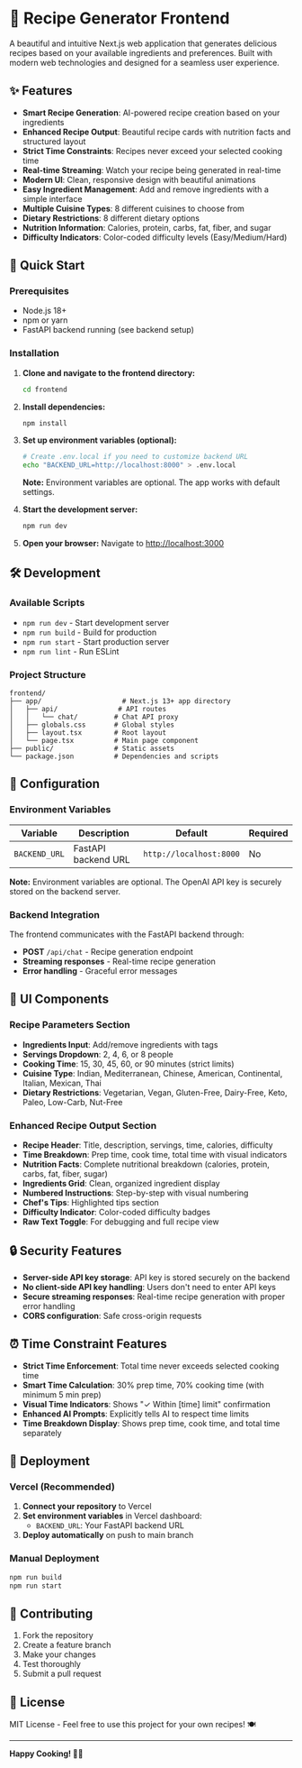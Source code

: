 # 🍳 Recipe Generator Frontend

A beautiful and intuitive Next.js web application that generates delicious recipes based on your available ingredients and preferences. Built with modern web technologies and designed for a seamless user experience.

## ✨ Features

- **Smart Recipe Generation**: AI-powered recipe creation based on your ingredients
- **Enhanced Recipe Output**: Beautiful recipe cards with nutrition facts and structured layout
- **Strict Time Constraints**: Recipes never exceed your selected cooking time
- **Real-time Streaming**: Watch your recipe being generated in real-time
- **Modern UI**: Clean, responsive design with beautiful animations
- **Easy Ingredient Management**: Add and remove ingredients with a simple interface
- **Multiple Cuisine Types**: 8 different cuisines to choose from
- **Dietary Restrictions**: 8 different dietary options
- **Nutrition Information**: Calories, protein, carbs, fat, fiber, and sugar
- **Difficulty Indicators**: Color-coded difficulty levels (Easy/Medium/Hard)

## 🚀 Quick Start

### Prerequisites

- Node.js 18+ 
- npm or yarn
- FastAPI backend running (see backend setup)

### Installation

1. **Clone and navigate to the frontend directory:**
   ```bash
   cd frontend
   ```

2. **Install dependencies:**
   ```bash
   npm install
   ```

3. **Set up environment variables (optional):**
   ```bash
   # Create .env.local if you need to customize backend URL
   echo "BACKEND_URL=http://localhost:8000" > .env.local
   ```
   
   **Note:** Environment variables are optional. The app works with default settings.

4. **Start the development server:**
   ```bash
   npm run dev
   ```

5. **Open your browser:**
   Navigate to [http://localhost:3000](http://localhost:3000)

## 🛠️ Development

### Available Scripts

- `npm run dev` - Start development server
- `npm run build` - Build for production
- `npm run start` - Start production server
- `npm run lint` - Run ESLint

### Project Structure

```
frontend/
├── app/                    # Next.js 13+ app directory
│   ├── api/               # API routes
│   │   └── chat/         # Chat API proxy
│   ├── globals.css       # Global styles
│   ├── layout.tsx        # Root layout
│   └── page.tsx          # Main page component
├── public/               # Static assets
└── package.json          # Dependencies and scripts
```

## 🔧 Configuration

### Environment Variables

| Variable | Description | Default | Required |
|----------|-------------|---------|----------|
| `BACKEND_URL` | FastAPI backend URL | `http://localhost:8000` | No |

**Note:** Environment variables are optional. The OpenAI API key is securely stored on the backend server.

### Backend Integration

The frontend communicates with the FastAPI backend through:
- **POST** `/api/chat` - Recipe generation endpoint
- **Streaming responses** - Real-time recipe generation
- **Error handling** - Graceful error messages

## 🎨 UI Components

### Recipe Parameters Section
- **Ingredients Input**: Add/remove ingredients with tags
- **Servings Dropdown**: 2, 4, 6, or 8 people
- **Cooking Time**: 15, 30, 45, 60, or 90 minutes (strict limits)
- **Cuisine Type**: Indian, Mediterranean, Chinese, American, Continental, Italian, Mexican, Thai
- **Dietary Restrictions**: Vegetarian, Vegan, Gluten-Free, Dairy-Free, Keto, Paleo, Low-Carb, Nut-Free

### Enhanced Recipe Output Section
- **Recipe Header**: Title, description, servings, time, calories, difficulty
- **Time Breakdown**: Prep time, cook time, total time with visual indicators
- **Nutrition Facts**: Complete nutritional breakdown (calories, protein, carbs, fat, fiber, sugar)
- **Ingredients Grid**: Clean, organized ingredient display
- **Numbered Instructions**: Step-by-step with visual numbering
- **Chef's Tips**: Highlighted tips section
- **Difficulty Indicator**: Color-coded difficulty badges
- **Raw Text Toggle**: For debugging and full recipe view

## 🔒 Security Features

- **Server-side API key storage**: API key is stored securely on the backend
- **No client-side API key handling**: Users don't need to enter API keys
- **Secure streaming responses**: Real-time recipe generation with proper error handling
- **CORS configuration**: Safe cross-origin requests

## ⏰ Time Constraint Features

- **Strict Time Enforcement**: Total time never exceeds selected cooking time
- **Smart Time Calculation**: 30% prep time, 70% cooking time (with minimum 5 min prep)
- **Visual Time Indicators**: Shows "✓ Within [time] limit" confirmation
- **Enhanced AI Prompts**: Explicitly tells AI to respect time limits
- **Time Breakdown Display**: Shows prep time, cook time, and total time separately

## 🚀 Deployment

### Vercel (Recommended)

1. **Connect your repository** to Vercel
2. **Set environment variables** in Vercel dashboard:
   - `BACKEND_URL`: Your FastAPI backend URL
3. **Deploy automatically** on push to main branch

### Manual Deployment

```bash
npm run build
npm run start
```

## 🤝 Contributing

1. Fork the repository
2. Create a feature branch
3. Make your changes
4. Test thoroughly
5. Submit a pull request

## 📄 License

MIT License - Feel free to use this project for your own recipes! 🍽️

---

**Happy Cooking! 👨‍🍳**